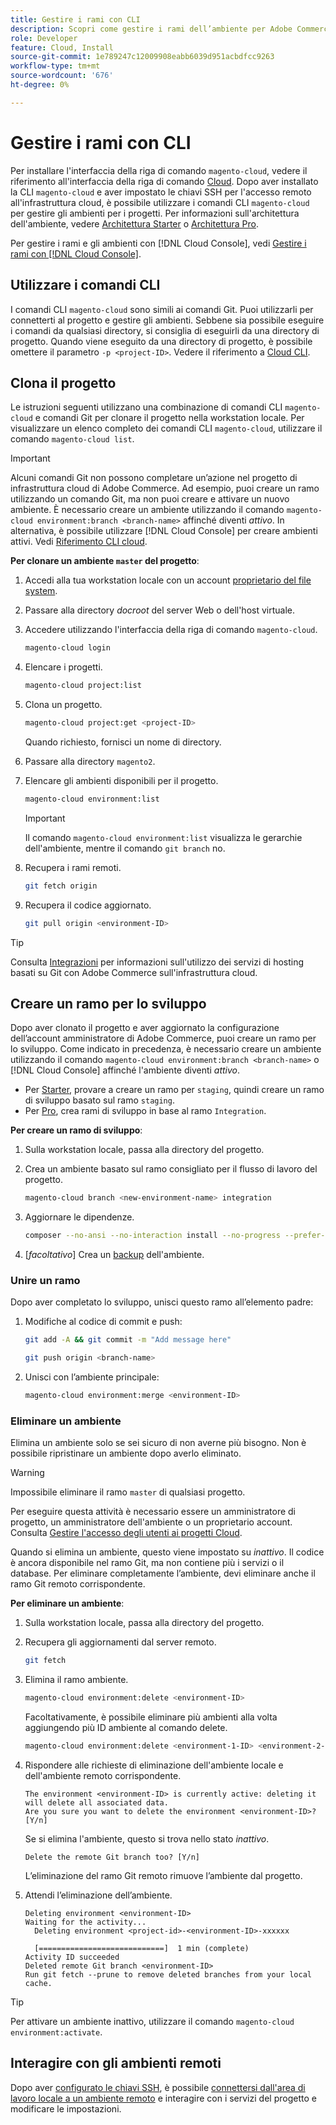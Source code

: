 ```yaml
---
title: Gestire i rami con CLI
description: Scopri come gestire i rami dell’ambiente per Adobe Commerce sull’infrastruttura cloud utilizzando Cloud CLI.
role: Developer
feature: Cloud, Install
source-git-commit: 1e789247c12009908eabb6039d951acbdfcc9263
workflow-type: tm+mt
source-wordcount: '676'
ht-degree: 0%

---
```


# Gestire i rami con CLI

Per installare l&#39;interfaccia della riga di comando `magento-cloud`, vedere il riferimento all&#39;interfaccia della riga di comando [Cloud](../dev-tools/cloud-cli-overview.md). Dopo aver installato la CLI `magento-cloud` e aver impostato le chiavi SSH per l&#39;accesso remoto all&#39;infrastruttura cloud, è possibile utilizzare i comandi CLI `magento-cloud` per gestire gli ambienti per i progetti. Per informazioni sull&#39;architettura dell&#39;ambiente, vedere [Architettura Starter](../architecture/starter-architecture.md) o [Architettura Pro](../architecture/pro-architecture.md).

Per gestire i rami e gli ambienti con [!DNL Cloud Console], vedi [Gestire i rami con  [!DNL Cloud Console]](../project/console-branches.md).

## Utilizzare i comandi CLI

I comandi CLI `magento-cloud` sono simili ai comandi Git. Puoi utilizzarli per connetterti al progetto e gestire gli ambienti. Sebbene sia possibile eseguire i comandi da qualsiasi directory, si consiglia di eseguirli da una directory di progetto. Quando viene eseguito da una directory di progetto, è possibile omettere il parametro `-p <project-ID>`. Vedere il riferimento a [Cloud CLI](../dev-tools/cloud-cli-overview.md).

## Clona il progetto

Le istruzioni seguenti utilizzano una combinazione di comandi CLI `magento-cloud` e comandi Git per clonare il progetto nella workstation locale. Per visualizzare un elenco completo dei comandi CLI `magento-cloud`, utilizzare il comando `magento-cloud list`.

>[!IMPORTANT]
>
>Alcuni comandi Git non possono completare un’azione nel progetto di infrastruttura cloud di Adobe Commerce. Ad esempio, puoi creare un ramo utilizzando un comando Git, ma non puoi creare e attivare un nuovo ambiente. È necessario creare un ambiente utilizzando il comando `magento-cloud environment:branch <branch-name>` affinché diventi _attivo_. In alternativa, è possibile utilizzare [!DNL Cloud Console] per creare ambienti attivi. Vedi [Riferimento CLI cloud](../dev-tools/cloud-cli-overview.md#git-commands).

**Per clonare un ambiente `master` del progetto**:

1. Accedi alla tua workstation locale con un account [proprietario del file system](https://experienceleague.adobe.com/docs/commerce-operations/installation-guide/prerequisites/file-system/configure-permissions.html?lang=it).

1. Passare alla directory _docroot_ del server Web o dell&#39;host virtuale.

1. Accedere utilizzando l&#39;interfaccia della riga di comando `magento-cloud`.

   ```bash
   magento-cloud login
   ```

1. Elencare i progetti.

   ```bash
   magento-cloud project:list
   ```

1. Clona un progetto.

   ```bash
   magento-cloud project:get <project-ID>
   ```

   Quando richiesto, fornisci un nome di directory.

1. Passare alla directory `magento2`.

1. Elencare gli ambienti disponibili per il progetto.

   ```bash
   magento-cloud environment:list
   ```

   >[!IMPORTANT]
   >
   >Il comando `magento-cloud environment:list` visualizza le gerarchie dell&#39;ambiente, mentre il comando `git branch` no.

1. Recupera i rami remoti.

   ```bash
   git fetch origin
   ```

1. Recupera il codice aggiornato.

   ```bash
   git pull origin <environment-ID>
   ```

>[!TIP]
>
>Consulta [Integrazioni](../integrations/overview.md) per informazioni sull&#39;utilizzo dei servizi di hosting basati su Git con Adobe Commerce sull&#39;infrastruttura cloud.

## Creare un ramo per lo sviluppo

Dopo aver clonato il progetto e aver aggiornato la configurazione dell’account amministratore di Adobe Commerce, puoi creare un ramo per lo sviluppo. Come indicato in precedenza, è necessario creare un ambiente utilizzando il comando `magento-cloud environment:branch <branch-name>` o [!DNL Cloud Console] affinché l&#39;ambiente diventi _attivo_.

- Per [Starter](../architecture/starter-develop-deploy-workflow.md#clone-and-branch), provare a creare un ramo per `staging`, quindi creare un ramo di sviluppo basato sul ramo `staging`.
- Per [Pro](../architecture/pro-develop-deploy-workflow.md#development-workflow), crea rami di sviluppo in base al ramo `Integration`.

**Per creare un ramo di sviluppo**:

1. Sulla workstation locale, passa alla directory del progetto.

1. Crea un ambiente basato sul ramo consigliato per il flusso di lavoro del progetto.

   ```bash
   magento-cloud branch <new-environment-name> integration
   ```

1. Aggiornare le dipendenze.

   ```bash
   composer --no-ansi --no-interaction install --no-progress --prefer-dist --optimize-autoloader
   ```

1. [_facoltativo_] Crea un [backup](../storage/snapshots.md) dell&#39;ambiente.

### Unire un ramo

Dopo aver completato lo sviluppo, unisci questo ramo all’elemento padre:

1. Modifiche al codice di commit e push:

   ```bash
   git add -A && git commit -m "Add message here"
   ```

   ```bash
   git push origin <branch-name>
   ```

1. Unisci con l’ambiente principale:

   ```bash
   magento-cloud environment:merge <environment-ID>
   ```

### Eliminare un ambiente

Elimina un ambiente solo se sei sicuro di non averne più bisogno. Non è possibile ripristinare un ambiente dopo averlo eliminato.

>[!WARNING]
>
>Impossibile eliminare il ramo `master` di qualsiasi progetto.

Per eseguire questa attività è necessario essere un amministratore di progetto, un amministratore dell&#39;ambiente o un proprietario account. Consulta [Gestire l&#39;accesso degli utenti ai progetti Cloud](../project/user-access.md).

Quando si elimina un ambiente, questo viene impostato su _inattivo_. Il codice è ancora disponibile nel ramo Git, ma non contiene più i servizi o il database. Per eliminare completamente l’ambiente, devi eliminare anche il ramo Git remoto corrispondente.

**Per eliminare un ambiente**:

1. Sulla workstation locale, passa alla directory del progetto.

1. Recupera gli aggiornamenti dal server remoto.

   ```bash
   git fetch
   ```

1. Elimina il ramo ambiente.

   ```bash
   magento-cloud environment:delete <environment-ID>
   ```

   Facoltativamente, è possibile eliminare più ambienti alla volta aggiungendo più ID ambiente al comando delete.

   ```bash
   magento-cloud environment:delete <environment-1-ID> <environment-2-ID>
   ```

1. Rispondere alle richieste di eliminazione dell&#39;ambiente locale e dell&#39;ambiente remoto corrispondente.

   ```
   The environment <environment-ID> is currently active: deleting it will delete all associated data.
   Are you sure you want to delete the environment <environment-ID>? [Y/n]
   ```

   Se si elimina l&#39;ambiente, questo si trova nello stato _inattivo_.

   ```
   Delete the remote Git branch too? [Y/n]
   ```

   L’eliminazione del ramo Git remoto rimuove l’ambiente dal progetto.

1. Attendi l’eliminazione dell’ambiente.

   ```
   Deleting environment <environment-ID>
   Waiting for the activity...
     Deleting environment <project-id>-<environment-ID>-xxxxxx
   
     [============================]  1 min (complete)
   Activity ID succeeded
   Deleted remote Git branch <environment-ID>
   Run git fetch --prune to remove deleted branches from your local cache.
   ```

>[!TIP]
>
>Per attivare un ambiente inattivo, utilizzare il comando `magento-cloud environment:activate`.

## Interagire con gli ambienti remoti

Dopo aver [configurato le chiavi SSH](../development/secure-connections.md), è possibile [connettersi dall&#39;area di lavoro locale a un ambiente remoto](../development/secure-connections.md#connect-to-a-remote-environment) e interagire con i servizi del progetto e modificare le impostazioni.
